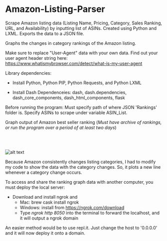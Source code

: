 # Amazon-Listing-Parser
Scrape Amazon listing data (Listing Name, Pricing, Category, Sales Ranking, URL, and Availability) by inputting list of ASINs. Created using Python and LXML. Exports the data to a JSON file.

Graphs the changes in category rankings of the Amazon listing.

Make sure to replace "User-Agent" data with your own data. Find out your user agent header string here: https://www.whatismybrowser.com/detect/what-is-my-user-agent

Library dependencies:
- Install Python, Python PIP, Python Requests, and Python LXML

- Install Dash Dependenceies: dash, dash.dependencies, dash_core_components, dash_html_components, flask

Before running the program:
Must specify path of where JSON 'Rankings' folder is. Specify ASINs to scrape under variable ASIN_List.

Graph output of Amazon best seller ranking
(*Must have archive of rankings, or run the program over a period of at least two days*)

<br />
<br />

![alt text](https://github.com/jmac006/Amazon-Listing-Parser/blob/master/category.PNG)

Because Amazon consistently changes listing categories, I had to modify my code to show the data with the category changes. So, it plots a new line whenever a category change occurs.

To access and share the ranking graph data with another computer, you must deploy the local server:
- Download and install ngrok and 
  - Mac: brew cask install ngrok
  - Windows: install from https://ngrok.com/download
  - Type *ngrok http 8050* into the terminal to forward the localhost, and it will output a ngrok domain
  
An easier method would be to use repl.it. Just change the host to '0.0.0.0' and it will now deploy it onto a domain.
